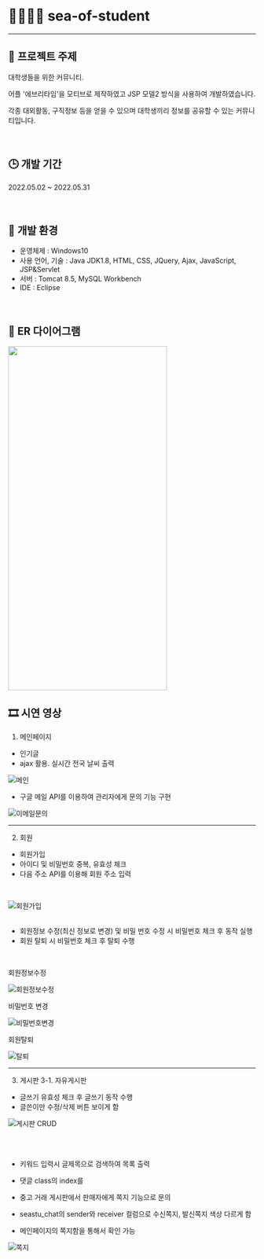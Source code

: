 # 👨‍👨‍👦‍👦 sea-of-student
---

## 💬 프로젝트 주제

대학생들을 위한 커뮤니티.

어플 '에브리타임'을 모티브로 제작하였고 JSP 모델2 방식을 사용하여 개발하였습니다.

각종 대외활동, 구직정보 등을 얻을 수 있으며 대학생끼리 정보를 공유할 수 있는 커뮤니티입니다.
<br><br><br>

## 🕒 개발 기간

2022.05.02 ~ 2022.05.31
<br><br><br>

## 🔨 개발 환경
- 운영체제 : Windows10
- 사용 언어, 기술 : Java JDK1.8, HTML, CSS, JQuery, Ajax, JavaScript, JSP&Servlet
- 서버 : Tomcat 8.5, MySQL Workbench
- IDE : Eclipse
<br><br><br>

## 💬 ER 다이어그램
<img src="https://user-images.githubusercontent.com/103329327/178713950-ecbed6ad-c7f0-470c-a7ee-5da17b82d24e.png" width="80%" height="700px">

## 🎞 시연 영상

1. 메인페이지
- 인기글
- ajax 활용. 실시간 전국 날씨 출력<br>


![메인](https://user-images.githubusercontent.com/103329327/178718185-d6dc207f-020f-488b-a150-e9f2a4accac8.gif)


- 구글 메일 API를 이용하여 관리자에게 문의 기능 구현

![이메일문의](https://user-images.githubusercontent.com/103329327/178718335-20bf41d9-fd3a-47a6-9c66-73e55cf52aa5.gif)

---


2. 회원

- 회원가입
- 아이디 및 비밀번호 중복, 유효성 체크
- 다음 주소 API를 이용해 회원 주소 입력
<br>

![회원가입](https://user-images.githubusercontent.com/103329327/178718323-0ed22a25-91a8-408b-99f6-be18757e9fec.gif)
<br><br>

- 회원정보 수정(최신 정보로 변경) 및 비밀 번호 수정 시 비밀번호 체크 후 동작 실행
- 회원 탈퇴 시 비밀번호 체크 후 탈퇴 수행
<br>

회원정보수정

![회원정보수정](https://user-images.githubusercontent.com/103329327/178718294-4f7d8453-62b1-45a9-ad2b-4a5359046be5.gif)

비밀번호 변경

![비밀번호변경](https://user-images.githubusercontent.com/103329327/178718217-ebcd5ce1-e082-4bc7-811c-66e53647a5ed.gif)

회원탈퇴

![탈퇴](https://user-images.githubusercontent.com/103329327/178718361-799e730d-27c2-429b-bdd8-2c25d1fea652.gif)

---

3. 게시판
3-1. 자유게시판
- 글쓰기 유효성 체크 후 글쓰기 동작 수행
- 글쓴이만 수정/삭제 버튼 보이게 함

![게시판 CRUD](https://user-images.githubusercontent.com/103329327/178726328-6a801b6a-9b5b-413c-b94a-b9ac61878c81.gif)

<br><br>

- 키워드 입력시 글제목으로 검색하여 목록 출력
- 댓글 class의 index를 


- 중고 거래 게시판에서 판매자에게 쪽지 기능으로 문의
- seastu_chat의 sender와 receiver 컬럼으로 수신쪽지, 발신쪽지 색상 다르게 함
- 메인페이지의 쪽지함을 통해서 확인 가능

![쪽지](https://user-images.githubusercontent.com/103329327/178718374-13c3a759-3434-4fea-a8a1-bba7a19966df.gif)







